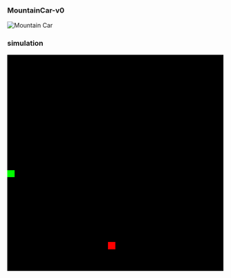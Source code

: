 ### MountainCar-v0  
![Mountain Car](gif/mountaincar.gif)  
  
### simulation  
![simulation](gif/simulation.gif)
